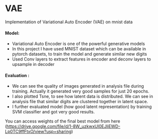 # VAE
Implementation of Variational Auto Encoder (VAE) on mnist data



#### Model:

  + Variational Auto Encoder is one of the powerful generative models
  + In this project I have used MNIST dataset which can be available in pytorch datasets, to train the model and generate similar new digits
  + Used Conv layers to extract features in encoder  and deconv layers to upsample in decoder
  
#### Evaluation :

  + We can see the quality of images generated in analysis file during training. Actually it generated very good samples for just 20 epochs. 
  + I also plotted Tsne, to see how latent data is distributed. We can see in analysis file that similar digits are clustered together in latent
    space.
  + I further evaluated model (how good latent representation) by training SVM classifier and got very good results.
  
  
  
  
You can access weights of the final best model from here (https://drive.google.com/file/d/1-8W_uzkwxUl0EJliEWD-Lp0TC9ffFtxO/view?usp=sharing)
